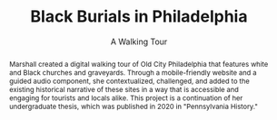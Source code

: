 ---
pid: g2021marshall
done: true
title: Black Burials in Philadelphia
subtitle: A Walking Tour
category: Grad Fellowship Project
tags:
- public-humanities
cohort_year: '2021'
abstract: Marshall created a digital walking tour of Old City Philadelphia that features
  white and Black churches and graveyards. Through a mobile-friendly website and a
  guided audio component, she contextualized, challenged, and added to the existing
  historical narrative of these sites in a way that is accessible and engaging for
  tourists and locals alike. This project is a continuation of her undergraduate thesis,
  which was published in 2020 in "Pennsylvania History."
pis:
- marshall
link: https://jubilee.hosting.nyu.edu/wordpress/home/
order: '014'
layout: project
---